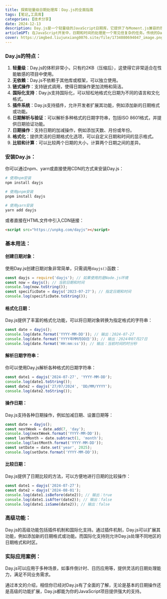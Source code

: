 ```yaml
---
title: 探索轻量级日期处理库：Day.js的全面指南
tags: [笔记,工具库]
categories: [技术分享]
date: 2024-12-13
description: Day.js是一个轻量级的JavaScript日期库，它提供了与Moment.js兼容的现代API，用于解析、验证、操作和显示日期及时间。它的核心库只关注日期时间的计算，不包含任何时间格式的解析或本地化功能，这使得Day.js在体积上非常小巧，同时保持了高性能。
articleGPT: 在JavaScript开发中，日期和时间的处理是一个常见但复杂的任务。传统的Date对象虽然提供了基本功能，但使用起来并不方便。Day.js作为一个轻量级的日期处理库，以其简洁的API和小巧的体积而著称，成为了开发者的新宠。本文将详细介绍Day.js的基本用法、高级功能和实际应用场景，帮助你在项目中高效地处理日期和时间。
cover: https://imgbed.liujunxiang0076.site/file/1734080694047_image.png
---
```




### Day.js的特点：

1. **轻量级**：Day.js的体积非常小，只有约2KB（压缩后），这使得它非常适合在性能敏感的项目中使用。
2. **无依赖**：Day.js不依赖于其他库或框架，可以独立使用。
3. **链式操作**：支持链式调用，使得日期操作更加流畅和简洁。
4. **国际化支持**：Day.js支持国际化，可以轻松地格式化日期为不同的语言和文化格式。
5. **插件系统**：Day.js支持插件，允许开发者扩展其功能，例如添加新的日期格式或功能。
6. **日期解析与验证**：可以解析多种格式的日期字符串，包括ISO 8601格式，并提供日期验证功能。
7. **日期操作**：支持日期的加减操作，例如添加天数、月份或年份。
8. **格式化**：提供灵活的日期格式化选项，可以自定义日期和时间的显示格式。
9. **比较和计算**：可以比较两个日期的大小，计算两个日期之间的差异。

### 安装Day.js：

你可以通过npm、yarn或直接使用CDN的方式来安装Day.js：

```bash
# 使用npm安装
npm install dayjs

# 使用pnpm安装
pnpm install dayjs

# 使用yarn安装
yarn add dayjs
```

或者直接在HTML文件中引入CDN链接：

```html
<script src="https://unpkg.com/dayjs"></script>
```

### 基本用法：

#### 创建日期对象：

使用Day.js创建日期对象非常简单，只需调用`dayjs()`函数：

```javascript
const dayjs = require('dayjs'); // 如果使用的是Node.js环境
const now = dayjs(); // 当前日期和时间
console.log(now.toString());
const specificDate = dayjs('2023-07-27'); // 指定日期和时间
console.log(specificDate.toString());
```

#### 格式化日期：

Day.js提供了丰富的格式化功能，可以将日期对象转换为指定格式的字符串：

```javascript
const date = dayjs();
console.log(date.format('YYYY-MM-DD')); // 输出：2024-07-27
console.log(date.format('YYYY年MM月DD日')); // 输出：2024年07月27日
console.log(date.format('HH:mm:ss')); // 输出：当前时间的时分秒
```

#### 解析日期字符串：

你可以使用Day.js解析各种格式的日期字符串：

```javascript
const date1 = dayjs('2024-07-27', 'YYYY-MM-DD');
console.log(date1.toString());
const date2 = dayjs('27/07/2024', 'DD/MM/YYYY');
console.log(date2.toString());
```

#### 操作日期：

Day.js支持各种日期操作，例如加减日期、设置日期等：

```javascript
const date = dayjs();
const nextWeek = date.add(7, 'day');
console.log(nextWeek.format('YYYY-MM-DD'));
const lastMonth = date.subtract(1, 'month');
console.log(lastMonth.format('YYYY-MM-DD'));
const setDate = date.set('year', 2025);
console.log(setDate.format('YYYY-MM-DD'));
```

#### 比较日期：

Day.js提供了日期比较的方法，可以方便地进行日期的比较操作：

```javascript
const date1 = dayjs('2024-07-27');
const date2 = dayjs('2024-08-01');
console.log(date1.isBefore(date2)); // 输出：true
console.log(date1.isAfter(date2)); // 输出：false
console.log(date1.isSame(date2)); // 输出：false
```

### 高级功能：

Day.js的高级功能包括插件机制和国际化支持。通过插件机制，Day.js可以扩展其功能，例如添加新的日期格式或功能。而国际化支持则允许Day.js处理不同地区的日期格式和时区。

### 实际应用案例：

Day.js可以应用于多种场景，如事件倒计时、日历应用等，提供灵活的日期处理能力，满足不同业务需求。

通过本文的介绍，相信你已经对Day.js有了全面的了解，无论是基本的日期操作还是高级的功能扩展，Day.js都能为你的JavaScript项目提供强大的支持。